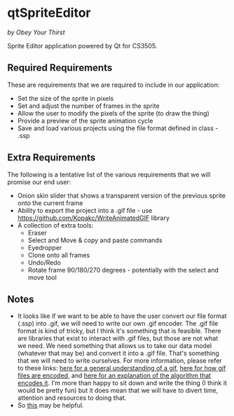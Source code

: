# qtSpriteEditor

*by Obey Your Thirst*

Sprite Editor application powered by Qt for CS3505.

## Required Requirements

These are requirements that we are required to include in our application:

* Set the size of the sprite in pixels
* Set and adjust the number of frames in the sprite
* Allow the user to modify the pixels of the sprite (to draw the thing)
* Provide a preview of the sprite animation cycle
* Save and load various projects using the file format defined in class - .ssp

## Extra Requirements

The following is a tentative list of the various requirements that we will promise our end user:

* Onion skin slider that shows a transparent version of the previous sprite onto the current frame
* Ability to export the project into a .gif file - use https://github.com/Kopakc/WriteAnimatedGIF library
* A collection of extra tools:
    * Eraser
    * Select and Move & copy and paste commands
    * Eyedropper
    * Clone onto all frames
    * Undo/Redo
    * Rotate frame 90/180/270 degrees - potentially with the select and move tool

## Notes

* It looks like if we want to be able to have the user convert our file format (.ssp) into .gif, we will need to write our own .gif encoder. The .gif file format is kind of tricky, but I think it's something that is feasible. There are libraries that exist to interact with .gif files, but those are not what we need. We need something that allows us to take our data model (whatever that may be) and convert it into a .gif file. That's something that we will need to write ourselves. For more information, please refer to these links: [here for a general understanding of a gif](https://en.wikipedia.org/wiki/GIF), [here for how gif files are encoded](http://giflib.sourceforge.net/whatsinagif/bits_and_bytes.html), and [here for an explanation of the algorithm that encodes it](https://www.youtube.com/watch?v=j2HSd3HCpDs). I'm more than happy to sit down and write the thing (I think it would be pretty fun) but it does mean that we will have to divert time, attention and resources to doing that. 
* So [this](http://doc.qt.io/qt-5/qtwidgets-widgets-scribble-example.html) may be helpful.
